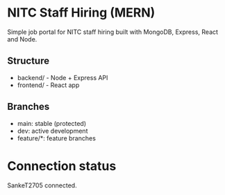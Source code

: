 # NITC Staff Hiring (MERN)

Simple job portal for NITC staff hiring built with MongoDB, Express, React and Node.

## Structure
- backend/  - Node + Express API
- frontend/ - React app

## Branches
- main: stable (protected)
- dev: active development
- feature/*: feature branches


# Connection status
SankeT2705 connected.
